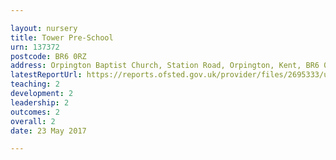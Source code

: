 ```yaml
---

layout: nursery
title: Tower Pre-School
urn: 137372
postcode: BR6 0RZ
address: Orpington Baptist Church, Station Road, Orpington, Kent, BR6 0RZ
latestReportUrl: https://reports.ofsted.gov.uk/provider/files/2695333/urn/137372.pdf
teaching: 2
development: 2
leadership: 2
outcomes: 2
overall: 2
date: 23 May 2017

---
```

